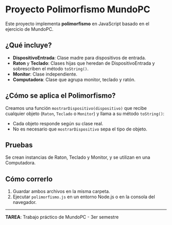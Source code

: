 
# Proyecto Polimorfismo MundoPC

Este proyecto implementa **polimorfismo** en JavaScript basado en el ejercicio de MundoPC.

## ¿Qué incluye?
- **DispositivoEntrada**: Clase madre para dispositivos de entrada.
- **Raton** y **Teclado**: Clases hijas que heredan de DispositivoEntrada y sobrescriben el método `toString()`.
- **Monitor**: Clase independiente.
- **Computadora**: Clase que agrupa monitor, teclado y ratón.

## ¿Cómo se aplica el Polimorfismo?
Creamos una función `mostrarDispositivo(dispositivo)` que recibe cualquier objeto (`Raton`, `Teclado` o `Monitor`) y llama a su método `toString()`:
- Cada objeto responde según su clase real.
- No es necesario que `mostrarDispositivo` sepa el tipo de objeto.

## Pruebas
Se crean instancias de Raton, Teclado y Monitor, y se utilizan en una Computadora.

## Cómo correrlo
1. Guardar ambos archivos en la misma carpeta.
2. Ejecutar `polimorfismo.js` en un entorno Node.js o en la consola del navegador.

---
**TAREA**: Trabajo práctico de MundoPC - 3er semestre
